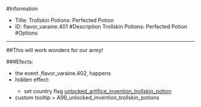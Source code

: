 #Information
 - Title: Trollskin Potions: Perfected Potion
 - ID: flavor_varaine.401
#Description
Trollskin Potions: Perfected Potion
#Options

___
##This will work wonders for our army!

###Efects:<ul><li>the event ˻flavor_varaine.402˼ happens</li><li>hidden effect:</li><ul><li>set country flag [unlocked_artifice_invention_trollskin_potion](../flags/unlocked_artifice_invention_trollskin_potion.md)</li></ul><li>custom tooltip = A99_unlocked_invention_trollskin_potions</li></ul>
